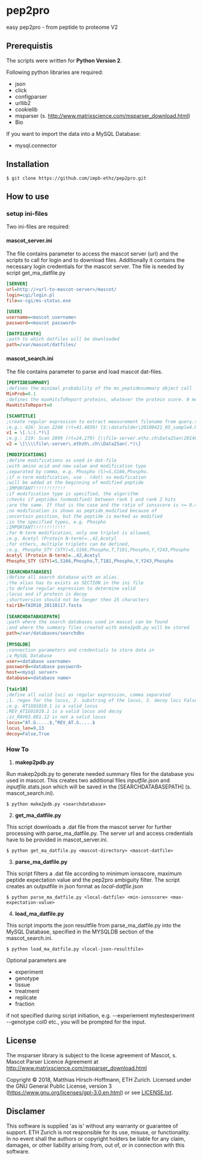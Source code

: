 # pep2pro
easy pep2pro - from peptide to proteome V2

## Prerequistis
The scripts were written for **Python Version 2**.

Following python libraries are required:
* json
* click
* configparser
* urllib2
* cookielib
* msparser (s. http://www.matrixscience.com/msparser_download.html)
* Bio

If you want to import the data into a MySQL Database:

* mysql.connector

## Installation

    $ git clone https://github.com/impb-ethz/pep2pro.git


## How to use

### setup ini-files
Two ini-files are required:

#### mascot_server.ini
The file contains parameter to access the mascot server (url) and the scripts to call for login and to download files. Additionally it contains the necessary login credentials for the mascot server. 
The file is needed by script get_ma_datfile.py
```ini
[SERVER]
url=http://<url-to-mascot-server>/mascot/
login=cgi/login.pl
file=x-cgi/ms-status.exe

[USER]
username=<mascot username>
password=<mascot password>

[DATFILEPATH]
;path to which datfiles will be downloaded  
path=/var/mascot/datfiles/
```

#### mascot_search.ini
The file contains parameter to parse and load mascot dat-files. 
```ini
[PEPTIDESUMMARY]
;defines the minimal probability of the ms_peptidesummary object call
MinProb=0.1
;defines the maxHitsToReport proteins, whatever the protein score. 0 means no cutoff
MaxHitsToReport=0 

[SCANTITLE]
;create regular expression to extract measurement filename from query.title
;e.g.: 426: Scan 2248 (rt=41.4859) [S:\datafolder\20100421_05_sample4.RAW]
v1 = \[.\:(.*)\]
;e.g.: 219: Scan 2899 (rt=24.279) [\\file-server.ethz.ch\Data2San\20140829_elute_no.raw]                	
v2 = \[\\\\file\-server\.ethzh\.ch\\Data2San(.*)\]

[MODIFICATIONS]
;define modifications as used in dat-file
;with amino acid and new value and modification type
;separated by comma, e.g. Phospho (S)=S,S166,Phospho.
;if n-term modification, use . (dot) so modification 
;will be added at the beginning of modified peptide
;IMPORTANT!!!!!!!!!!!!
;if modification type is specified, the algorithm
;checks if peptides (unmodified) between rank 1 and rank 2 hits
;are the same. If that is the case and the ratio of ionsscore is <= 0.4
;no modification is shown as peptide_modified because of
;uncertain position, but the peptide is marked as modified 
;in the specified types, e.g. Phospho
;IMPORTANT!!!!!!!!!!!!
;for N-term modification, only one triplet is allowed, 
;e.g. Acetyl (Protein N-term)=.,42,Acetyl
;for others, multiple triplets can be defined, 
;e.g. Phospho_STY (STY)=S,S166,Phospho,T,T181,Phospho,Y,Y243,Phospho
Acetyl (Protein N-term)=.,42,Acetyl
Phospho_STY (STY)=S,S166,Phospho,T,T181,Phospho,Y,Y243,Phospho

[SEARCHDATABASES]
;define all search database with an alias.
;the alias has to exists as SECTION in the ini file
;to define regular expression to determine valid 
;locus and if protein is decoy
;shortversion should not be longer then 25 characters
tair10=TAIR10_20110117.fasta 
                                                                           
[SEARCHDATABASEPATH]                                                       
;path where the search databases used in mascot can be found              
;and where the summary files created with make2pdb.py will be stored      
path=/var/databases/searchdbs                                             
                                                                          
[MYSQLDB]                                                                  
;connection parameters and credentials to store data in                    
;a MySQL Database                                                          
user=<database username>                                                  
password=<database password>                                               
host=<mysql server>                                                        
database=<database name>                                                  
                                                                          
[tair10]
;define all valid loci as regular expression, comma separated
;1. regex for the locus, 2. substring of the locus, 3. decoy loci False/True
;e.g. AT1G01010.1 is a valid locus
;REV_AT1G01010.1 is a valid locus and decoy
;zz_RAV03.881.12 is not a valid locus
locus=^AT.G.....$,^REV_AT.G.....$
locus_len=9,13
decoy=False,True
```

### How To

1. **makep2pdb.py**

Run makep2pdb.py to generate needed summary files for the database you used in mascot. This creates two additional files *inputfile*.json and *inputfile*.stats.json which will be saved in the [SEARCHDATABASEPATH] (s. mascot_search.ini).

    $ python make2pdb.py <searchdatabase>

2. **get_ma_datfile.py**

This script downloads a .dat file from the mascot server for further processing with parse_ma_datfile.py. The server url and access credentials have to be provided in mascot_server.ini.

    $ python get_ma_datfile.py <mascot-directory> <mascot-datfile>

3. **parse_ma_datfile.py**

This script filters a .dat file according to minimum ionsscore, maximum peptide expectation value and the pep2pro ambiguity filter. The script creates an outputfile in json format as *local-datfile*.json

    $ python parse_ma_datfile.py <local-datfile> <min-ionsscore> <max-expectation-value>

4. **load_ma_datfile.py**

This script imports the json resultfile from parse_ma_datfile.py into the MySQL Database, specified in the MYSQLDB section of the mascot_search.ini.

    $ python load_ma_datfile.py <local-json-resultfile>

Optional parameters are 
* experiment
* genotype
* tissue
* treatment
* replicate
* fraction

if not specified during script initiation, e.g. --experiement mytestexperiment --genotype col0 etc., you will be prompted for the input.

## License
The msparser library is subject to the licese agreement of Mascot, s. Mascot Parser Licence Agreement at http://www.matrixscience.com/msparser_download.html 

Copyright &copy; 2018, Matthias Hirsch-Hoffmann, ETH Zurich. Licensed under the GNU General Public License, version 3 (https://www.gnu.org/licenses/gpl-3.0.en.html) or see [LICENSE.txt](LICENSE.txt).


## Disclamer
This software is supplied 'as is' without any warranty or guarantee of support. ETH Zurich is not responsible for its use, misuse, or functionality. In no event shall the authors or copyright holders be liable for any claim, damages, or other liability arising from, out of, or in connection with this software.
